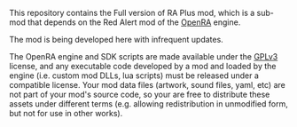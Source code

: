 This repository contains the Full version of RA Plus mod, which is a sub-mod that depends on the Red Alert mod of the [OpenRA](https://github.com/OpenRA/OpenRA) engine.

The mod is being developed here with infrequent updates.

The OpenRA engine and SDK scripts are made available under the [GPLv3](https://github.com/OpenRA/OpenRA/blob/bleed/COPYING) license, and any executable code developed by a mod and loaded by the engine (i.e. custom mod DLLs, lua scripts) must be released under a compatible license.  Your mod data files (artwork, sound files, yaml, etc) are not part of your mod's source code, so your are free to distribute these assets under different terms (e.g. allowing redistribution in unmodified form, but not for use in other works).
